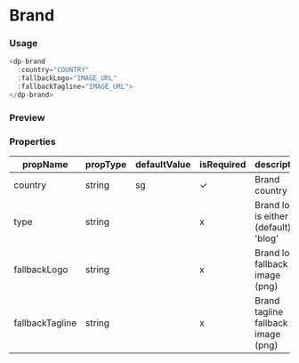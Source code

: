 # Brand

### Usage

```js
<dp-brand
  :country="COUNTRY"
  :fallbackLogo="IMAGE_URL"
  :fallbackTagline="IMAGE_URL">
</dp-brand>
```

### Preview
<!-- STORY -->

### Properties

| propName     | propType      | defaultValue | isRequired | description |
|--------------|---------------|--------------|------------| ------------|
| country         | string        | sg           | ✓          | Brand country |
| type            | string        |              | x          | Brand logo is either '' (default) or 'blog' |
| fallbackLogo    | string        |              | x          | Brand logo fallback image (png) |
| fallbackTagline | string        |              | x          | Brand tagline fallback image (png) |
